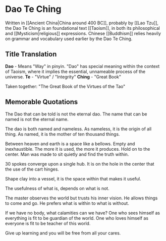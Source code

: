 # Dao Te Ching
Written in [[Ancient China|China around 400 BC]], probably by [[Lao Tzu]], the Dao Te Ching is an foundational text [[Taoism]], in both its philosophical and [[Mysticism|religious]] expressions. Chinese [[Buddhism]] relies heavily on grammar and vocabulary used earlier by the Dao Te Ching.

## Title Translation
**Dao** - Means "Way" in pinyin. "Dao" has special meaning within the context of Taoism, where it implies the essential, unnameable process of the universe.
**Te** - "Virtue" / "Integrity"
**Ching** - "Great Book"

Taken together: "The Great Book of the Virtues of the Tao"

## Memorable Quotations
The Dao that can be told is not the eternal dao. The name that can be named is not the eternal name.  
  
The dao is both named and nameless. As nameless, it is the origin of all thing. As named, it is the mother of ten thousand things.  
  
Between heaven and earth is a space like a bellows. Empty and inexhaustible. The more it is used, the more it produces. Hold on to the center. Man was made to sit quietly and find the truth within.  
  
30 spokes converge upon a single hub. It is on the hole in the center that the use of the cart hinges.  
  
Shape clay into a vessel, it is the space within that makes it useful.
  
The usefulness of what is, depends on what is not.  
  
The master observes the world but trusts his inner vision. He allows things to come and go. He prefers what is within to what is without.  
  
If we have no body, what calamities can we have? One who sees himself as everything is fit to be guardian of the world. One who loves himself as everyone is fit to be teacher of this world.  
  
Give up learning and you will be free from all your cares.